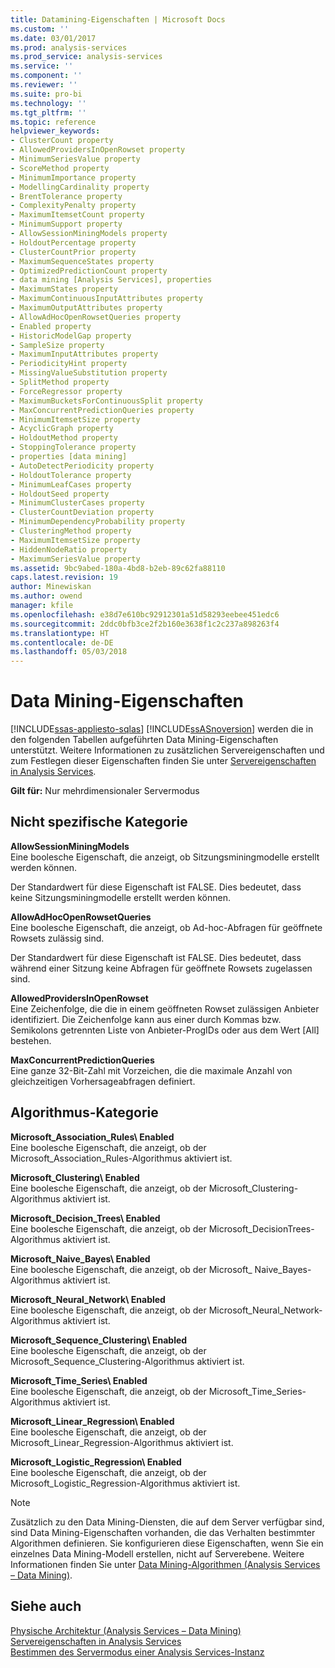 ```yaml
---
title: Datamining-Eigenschaften | Microsoft Docs
ms.custom: ''
ms.date: 03/01/2017
ms.prod: analysis-services
ms.prod_service: analysis-services
ms.service: ''
ms.component: ''
ms.reviewer: ''
ms.suite: pro-bi
ms.technology: ''
ms.tgt_pltfrm: ''
ms.topic: reference
helpviewer_keywords:
- ClusterCount property
- AllowedProvidersInOpenRowset property
- MinimumSeriesValue property
- ScoreMethod property
- MinimumImportance property
- ModellingCardinality property
- BrentTolerance property
- ComplexityPenalty property
- MaximumItemsetCount property
- MinimumSupport property
- AllowSessionMiningModels property
- HoldoutPercentage property
- ClusterCountPrior property
- MaximumSequenceStates property
- OptimizedPredictionCount property
- data mining [Analysis Services], properties
- MaximumStates property
- MaximumContinuousInputAttributes property
- MaximumOutputAttributes property
- AllowAdHocOpenRowsetQueries property
- Enabled property
- HistoricModelGap property
- SampleSize property
- MaximumInputAttributes property
- PeriodicityHint property
- MissingValueSubstitution property
- SplitMethod property
- ForceRegressor property
- MaximumBucketsForContinuousSplit property
- MaxConcurrentPredictionQueries property
- MinimumItemsetSize property
- AcyclicGraph property
- HoldoutMethod property
- StoppingTolerance property
- properties [data mining]
- AutoDetectPeriodicity property
- HoldoutTolerance property
- MinimumLeafCases property
- HoldoutSeed property
- MinimumClusterCases property
- ClusterCountDeviation property
- MinimumDependencyProbability property
- ClusteringMethod property
- MaximumItemsetSize property
- HiddenNodeRatio property
- MaximumSeriesValue property
ms.assetid: 9bc9abed-180a-4bd8-b2eb-89c62fa88110
caps.latest.revision: 19
author: Minewiskan
ms.author: owend
manager: kfile
ms.openlocfilehash: e38d7e610bc92912301a51d58293eebee451edc6
ms.sourcegitcommit: 2ddc0bfb3ce2f2b160e3638f1c2c237a898263f4
ms.translationtype: HT
ms.contentlocale: de-DE
ms.lasthandoff: 05/03/2018
---
```

# <a name="data-mining-properties"></a>Data Mining-Eigenschaften
[!INCLUDE[ssas-appliesto-sqlas](../../includes/ssas-appliesto-sqlas.md)]
  [!INCLUDE[ssASnoversion](../../includes/ssasnoversion-md.md)] werden die in den folgenden Tabellen aufgeführten Data Mining-Eigenschaften unterstützt. Weitere Informationen zu zusätzlichen Servereigenschaften und zum Festlegen dieser Eigenschaften finden Sie unter [Servereigenschaften in Analysis Services](../../analysis-services/server-properties/server-properties-in-analysis-services.md).  
  
 **Gilt für:** Nur mehrdimensionaler Servermodus  
  
## <a name="non-specific-category"></a>Nicht spezifische Kategorie  
 **AllowSessionMiningModels**  
 Eine boolesche Eigenschaft, die anzeigt, ob Sitzungsminingmodelle erstellt werden können.  
  
 Der Standardwert für diese Eigenschaft ist FALSE. Dies bedeutet, dass keine Sitzungsminingmodelle erstellt werden können.  
  
 **AllowAdHocOpenRowsetQueries**  
 Eine boolesche Eigenschaft, die anzeigt, ob Ad-hoc-Abfragen für geöffnete Rowsets zulässig sind.  
  
 Der Standardwert für diese Eigenschaft ist FALSE. Dies bedeutet, dass während einer Sitzung keine Abfragen für geöffnete Rowsets zugelassen sind.  
  
 **AllowedProvidersInOpenRowset**  
 Eine Zeichenfolge, die die in einem geöffneten Rowset zulässigen Anbieter identifiziert. Die Zeichenfolge kann aus einer durch Kommas bzw. Semikolons getrennten Liste von Anbieter-ProgIDs oder aus dem Wert [All] bestehen.  
  
 **MaxConcurrentPredictionQueries**  
 Eine ganze 32-Bit-Zahl mit Vorzeichen, die die maximale Anzahl von gleichzeitigen Vorhersageabfragen definiert.  
  
## <a name="algorithms-category"></a>Algorithmus-Kategorie  
 **Microsoft_Association_Rules\ Enabled**  
 Eine boolesche Eigenschaft, die anzeigt, ob der Microsoft_Association_Rules-Algorithmus aktiviert ist.  
  
 **Microsoft_Clustering\ Enabled**  
 Eine boolesche Eigenschaft, die anzeigt, ob der Microsoft_Clustering-Algorithmus aktiviert ist.  
  
 **Microsoft_Decision_Trees\ Enabled**  
 Eine boolesche Eigenschaft, die anzeigt, ob der Microsoft_DecisionTrees-Algorithmus aktiviert ist.  
  
 **Microsoft_Naive_Bayes\ Enabled**  
 Eine boolesche Eigenschaft, die anzeigt, ob der Microsoft_ Naive_Bayes-Algorithmus aktiviert ist.  
  
 **Microsoft_Neural_Network\ Enabled**  
 Eine boolesche Eigenschaft, die anzeigt, ob der Microsoft_Neural_Network-Algorithmus aktiviert ist.  
  
 **Microsoft_Sequence_Clustering\ Enabled**  
 Eine boolesche Eigenschaft, die anzeigt, ob der Microsoft_Sequence_Clustering-Algorithmus aktiviert ist.  
  
 **Microsoft_Time_Series\ Enabled**  
 Eine boolesche Eigenschaft, die anzeigt, ob der Microsoft_Time_Series-Algorithmus aktiviert ist.  
  
 **Microsoft_Linear_Regression\ Enabled**  
 Eine boolesche Eigenschaft, die anzeigt, ob der Microsoft_Linear_Regression-Algorithmus aktiviert ist.  
  
 **Microsoft_Logistic_Regression\ Enabled**  
 Eine boolesche Eigenschaft, die anzeigt, ob der Microsoft_Logistic_Regression-Algorithmus aktiviert ist.  
  
> [!NOTE]  
>  Zusätzlich zu den Data Mining-Diensten, die auf dem Server verfügbar sind, sind Data Mining-Eigenschaften vorhanden, die das Verhalten bestimmter Algorithmen definieren. Sie konfigurieren diese Eigenschaften, wenn Sie ein einzelnes Data Mining-Modell erstellen, nicht auf Serverebene. Weitere Informationen finden Sie unter [Data Mining-Algorithmen &#40;Analysis Services – Data Mining&#41;](../../analysis-services/data-mining/data-mining-algorithms-analysis-services-data-mining.md).  
  
## <a name="see-also"></a>Siehe auch  
 [Physische Architektur &#40;Analysis Services – Data Mining&#41;](../../analysis-services/data-mining/physical-architecture-analysis-services-data-mining.md)   
 [Servereigenschaften in Analysis Services](../../analysis-services/server-properties/server-properties-in-analysis-services.md)   
 [Bestimmen des Servermodus einer Analysis Services-Instanz](../../analysis-services/instances/determine-the-server-mode-of-an-analysis-services-instance.md)  
  
  
